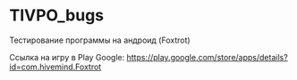 # TIVPO_bugs
Тестирование программы на андроид (Foxtrot)  

Ссылка на игру в Play Google: 
https://play.google.com/store/apps/details?id=com.hivemind.Foxtrot
